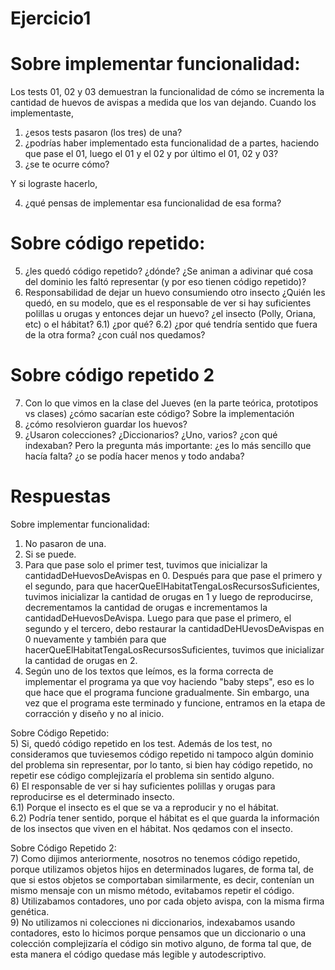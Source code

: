 # Ejercicio1

# Sobre implementar funcionalidad:
Los tests 01, 02 y 03 demuestran la funcionalidad de cómo se incrementa la cantidad de huevos de avispas a medida que los van dejando. Cuando los implementaste,
1) ¿esos tests pasaron (los tres) de una? 
2) ¿podrías haber implementado esta funcionalidad de a partes, haciendo que pase el 01, luego el 01 y el 02 y por último el 01, 02 y 03?
3) ¿se te ocurre cómo?

Y si lograste hacerlo,

4) ¿qué pensas de implementar esa funcionalidad de esa forma?

# Sobre código repetido:
5) ¿les quedó código repetido? ¿dónde? ¿Se animan a adivinar qué cosa del dominio les faltó representar (y por eso tienen código repetido)?
6) Responsabilidad de dejar un huevo consumiendo otro insecto ¿Quién les quedó, en su modelo, que es el responsable de ver si hay suficientes polillas u orugas y entonces dejar un huevo? ¿el insecto (Polly, Oriana, etc) o el hábitat? 
6.1) ¿por qué? 
6.2) ¿por qué tendría sentido que fuera de la otra forma? ¿con cuál nos quedamos?

# Sobre código repetido 2
7) Con lo que vimos en la clase del Jueves (en la parte teórica, prototipos vs clases) ¿cómo sacarían este código? Sobre la implementación 
8) ¿cómo resolvieron guardar los huevos? 
9) ¿Usaron colecciones? ¿Diccionarios? ¿Uno, varios? ¿con qué indexaban? Pero la pregunta más importante: ¿es lo más sencillo que hacía falta? ¿o se podía hacer menos y todo andaba?


# Respuestas

Sobre implementar funcionalidad:
1) No pasaron de una.
2) Si se puede.
3) Para que pase solo el primer test, tuvimos que inicializar la cantidadDeHuevosDeAvispas en 0.
   Después para que pase el primero y el segundo, para que hacerQueElHabitatTengaLosRecursosSuficientes, tuvimos inicializar la cantidad de orugas en 1 y    luego de reproducirse, decrementamos la cantidad de orugas e incrementamos la cantidadDeHuevosDeAvispa.
   Luego para que pase el primero, el segundo y el tercero, debo restaurar la cantidadDeHUevosDeAvispas en 0 nuevamente y también para que                  hacerQueElHabitatTengaLosRecursosSuficientes, tuvimos que inicializar la cantidad de orugas en 2.
4) Según uno de los textos que leímos, es la forma correcta de implementar el programa ya que voy haciendo "baby steps", eso es lo que hace que el          programa funcione gradualmente. Sin embargo, una vez que el programa este terminado y funcione, entramos en la etapa de corracción y diseño y no al      inicio.

Sobre Código Repetido:\
5) Si, quedó código repetido en los test. Además de los test, no consideramos que tuviesemos código repetido ni tampoco algún dominio del problema sin      representar, por lo tanto, si bien hay código repetido, no repetir ese código complejizaría el problema sin sentido alguno.\
6) El responsable de ver si hay suficientes polillas y orugas para reproducirse es el determinado insecto.\
6.1) Porque el insecto es el que se va a reproducir y no el hábitat.\
6.2) Podría tener sentido, porque el hábitat es el que guarda la información de los insectos que viven en el hábitat. Nos qedamos con el insecto.

Sobre Código Repetido 2:\
7) Como dijimos anteriormente, nosotros no tenemos código repetido, porque utilizamos objetos hijos en determinados lugares, de forma tal, de que si        estos objetos se comportaban similarmente, es decir, contenían un mismo mensaje con un mismo método, evitabamos repetir el código.\
8) Utilizabamos contadores, uno por cada objeto avispa, con la misma firma genética.\
9) No utilizamos ni colecciones ni diccionarios, indexabamos usando contadores, esto lo hicimos porque pensamos que un diccionario o una colección          complejizaría el código sin motivo alguno, de forma tal que, de esta manera el código quedase más legible y autodescriptivo.
